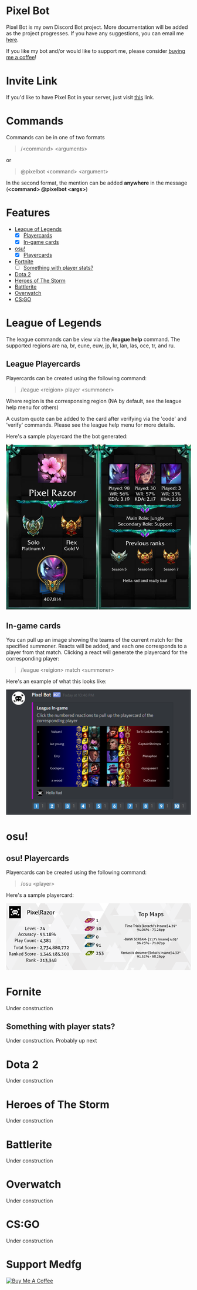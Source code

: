# Pixel Bot
Pixel Bot is my own Discord Bot project. More documentation will be added as the project progresses. If you have any suggestions, you can email me [here](mailto:pixelrazor@gmail.com). 

If you like my bot and/or would like to support me, please consider [buying me a coffee](#coffee)!

# Invite Link
If you'd like to have Pixel Bot in your server, just visit [this](https://discordapp.com/oauth2/authorize?client_id=394239904231718912&scope=bot&permissions=191488) link.

# Commands
Commands can be in one of two formats
> \/\<command\> \<arguments\>

or
> @pixelbot \<command\> \<argument\>

In the second format, the mention can be added __anywhere__ in the message (**\<command\> @pixelbot \<args\>**)
# Features
- [League of Legends](#league)
    - [x] [Playercards](#lcard)
    - [x] [In-game cards](#lingame)
- [osu!](#osu)
    - [x] [Playercards](#osucard)
- [Fortnite](#fortnite)
    - [ ] [Something with player stats?](#fstats)
- [Dota 2](#dota2)
- [Heroes of The Storm](#hots)
- [Battlerite](#brite)
- [Overwatch](#owatch)
- [CS:GO](csgo)
# League of Legends<a name='league'></a>
The league commands can be view via the **\/league help** command. The supported regions are na, br, eune, euw, jp, kr, lan, las, oce, tr, and ru.
## League Playercards<a name='lcard'></a>
Playercards can be created using the following command:
>\/league \<reigion\> player \<summoner\>

Where region is the corresponsing region (NA by default, see the league help menu for others)

A custom quote can be added to the card after verifying via the 'code' and 'verify' commands. Please see the league help menu for more details.

Here's a sample playercard the the bot generated:

![example playercard](leaguePlayercard.png)

## In-game cards <a name="lingame"></a>
You can pull up an image showing the teams of the current match for the specified summoner. Reacts will be added, and each one corresponds to a player from that match. Clicking a react will generate the playercard for the corresponding player:
>\/league \<reigion\> match \<summoner\>

Here's an example of what this looks like:

![example in-game card](leagueingame.png)
# osu!<a name="osu"></a>
## osu! Playercards<a name='osucard'></a>
Playercards can be created using the following command:
>\/osu \<player\>

Here's a sample playercard:

![example playercard](osuPlayercard.png)
# Fornite<a name="fortnite"></a>
Under construction
## Something with player stats?<a name="fstats"></a>
Under construction. Probably up next
# Dota 2<a name="dota2"></a>
Under construction
# Heroes of The Storm<a name="hots"></a>
Under construction
# Battlerite<a name="brite"></a>
Under construction
# Overwatch<a name="owatch"></a>
Under construction
# CS:GO<a name="csgo"></a>
Under construction
# Support Medfg

<a href="https://www.buymeacoffee.com/iZ1Dhem" target="_blank" name="coffee"><img src="https://www.buymeacoffee.com/assets/img/custom_images/purple_img.png" alt="Buy Me A Coffee" style="height: auto !important;width: auto !important;" ></a>
